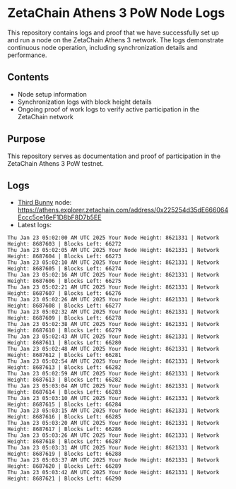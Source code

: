 # ZetaChain Athens 3 PoW Node Logs
This repository contains logs and proof that we have successfully set up and run a node on the ZetaChain Athens 3 network. The logs demonstrate continuous node operation, including synchronization details and performance.

## Contents
- Node setup information
- Synchronization logs with block height details
- Ongoing proof of work logs to verify active participation in the ZetaChain network

## Purpose
This repository serves as documentation and proof of participation in the ZetaChain Athens 3 PoW testnet.

## Logs

- [Third Bunny](https://thirdbunny.xyz/) node: https://athens.explorer.zetachain.com/address/0x225254d35dE666064Eccc5ce16eF1D8bF8D7b5EE
- Latest logs:
```
Thu Jan 23 05:02:00 AM UTC 2025 Your Node Height: 8621331 | Network Height: 8687603 | Blocks Left: 66272
Thu Jan 23 05:02:05 AM UTC 2025 Your Node Height: 8621331 | Network Height: 8687604 | Blocks Left: 66273
Thu Jan 23 05:02:10 AM UTC 2025 Your Node Height: 8621331 | Network Height: 8687605 | Blocks Left: 66274
Thu Jan 23 05:02:16 AM UTC 2025 Your Node Height: 8621331 | Network Height: 8687606 | Blocks Left: 66275
Thu Jan 23 05:02:21 AM UTC 2025 Your Node Height: 8621331 | Network Height: 8687607 | Blocks Left: 66276
Thu Jan 23 05:02:26 AM UTC 2025 Your Node Height: 8621331 | Network Height: 8687608 | Blocks Left: 66277
Thu Jan 23 05:02:32 AM UTC 2025 Your Node Height: 8621331 | Network Height: 8687609 | Blocks Left: 66278
Thu Jan 23 05:02:38 AM UTC 2025 Your Node Height: 8621331 | Network Height: 8687610 | Blocks Left: 66279
Thu Jan 23 05:02:43 AM UTC 2025 Your Node Height: 8621331 | Network Height: 8687611 | Blocks Left: 66280
Thu Jan 23 05:02:48 AM UTC 2025 Your Node Height: 8621331 | Network Height: 8687612 | Blocks Left: 66281
Thu Jan 23 05:02:54 AM UTC 2025 Your Node Height: 8621331 | Network Height: 8687613 | Blocks Left: 66282
Thu Jan 23 05:02:59 AM UTC 2025 Your Node Height: 8621331 | Network Height: 8687613 | Blocks Left: 66282
Thu Jan 23 05:03:04 AM UTC 2025 Your Node Height: 8621331 | Network Height: 8687614 | Blocks Left: 66283
Thu Jan 23 05:03:10 AM UTC 2025 Your Node Height: 8621331 | Network Height: 8687615 | Blocks Left: 66284
Thu Jan 23 05:03:15 AM UTC 2025 Your Node Height: 8621331 | Network Height: 8687616 | Blocks Left: 66285
Thu Jan 23 05:03:20 AM UTC 2025 Your Node Height: 8621331 | Network Height: 8687617 | Blocks Left: 66286
Thu Jan 23 05:03:26 AM UTC 2025 Your Node Height: 8621331 | Network Height: 8687618 | Blocks Left: 66287
Thu Jan 23 05:03:31 AM UTC 2025 Your Node Height: 8621331 | Network Height: 8687619 | Blocks Left: 66288
Thu Jan 23 05:03:37 AM UTC 2025 Your Node Height: 8621331 | Network Height: 8687620 | Blocks Left: 66289
Thu Jan 23 05:03:42 AM UTC 2025 Your Node Height: 8621331 | Network Height: 8687621 | Blocks Left: 66290
```
